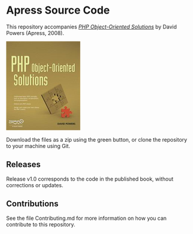 # Apress Source Code

This repository accompanies [_PHP Object-Oriented Solutions_](http://www.apress.com/9781430210115) by David Powers (Apress, 2008).

![Cover image](9781430210115.jpg)

Download the files as a zip using the green button, or clone the repository to your machine using Git.

## Releases

Release v1.0 corresponds to the code in the published book, without corrections or updates.

## Contributions

See the file Contributing.md for more information on how you can contribute to this repository.
